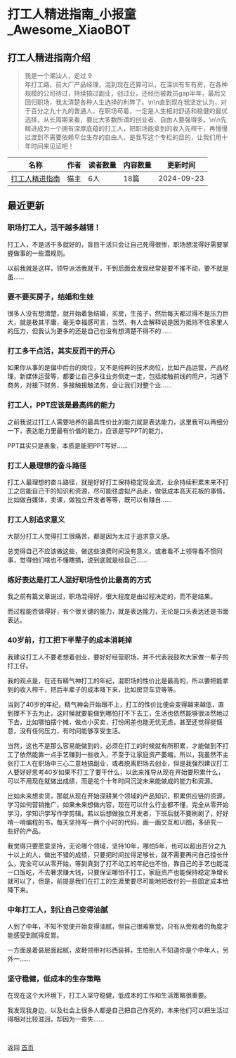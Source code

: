 # 打工人精进指南_小报童_Awesome_XiaoBOT

## 打工人精进指南介绍
> 我是一个潮汕人，走过 9  
年打工路，前大厂产品经理，混到现在还算可以，在深圳有车有房，在各种规模的公司待过，持续搞过副业，创过业，还经历被裁员gap半年，最后又回归职场，我太清楚各种人生选择的利弊了。\n\n直到现在我坚定认为，对于百分之九十九的普通人，在职场苟着，一定是人生相对舒适和稳健的最优选择，从长周期来看，要比大多数所谓的创业者、自由人要强得多。\n\n先精进成为一个拥有深厚底蕴的打工人，把职场能拿到的收入先榨干，再慢慢过渡到不需要依赖平台生存的自由人，是我写这个专栏的目的，让我们用十年时间来见证吧！  
  


|名称|作者|读者数量|内容数量|更新时间|
|---|---|---|---|---|
|[打工人精进指南](https://xiaobot.net/p/mdcpsxj?refer=0b133df9-27dc-423b-8101-639049001c13)|猫主|6人|18篇|2024-09-23|

## 最近更新
### 职场打工人，活干越多越错！

打工人，不是活干多就好的，盲目干活只会让自己死得很惨，职场想混得好需要掌握做事的一些潜规则。

以前我就是这样，领导派活我就干，干到后面会发现经常是要不推不动，要不就是虽......

### 要不要买房子，结婚和生娃

很多人没有想清楚，就开始着急结婚，买房，生孩子，然后每天都过得不是压力巨大，就是极其平庸，毫无幸福感可言，当然，有人会解释说是因为抵挡不住家里人的压力，但我认为更多的还是自己也没有想清楚不得不的......

### 打工多干点活，其实反而干的开心

如果你从事的是偏中后台的岗位，又不是纯粹的技术岗位，比如产品运营，产品经理，新媒体运营等，都要让自己多往业务侧走一走，包括接触前线的用户，沟通下商务，对接下财务，多接触接触法务，会让我们对整个业......

### 打工人，PPT应该是最高纬的能力

之前我说过打工人需要培养的最具性价比的能力就是表达能力，这里我可以再细分一下，表达能力里最有价值的能力，应该是写PPT的能力。

PPT其实只是表象，本质是能把PPT写好......

### 打工人最理想的奋斗路径

打工人最理想的奋斗路径，就是好好打工保持稳定现金流，业余持续积累未来不打工之后能自己干的知识和资源，尽可能往虚拟产品走，做低成本高天花板的事情，比如做自媒体，卖课，做独立开发者等等，既可以有赚自......

### 打工人别追求意义

大部分打工人觉得打工很痛苦，都是因为太过于追求意义感。

总觉得自己不应该做这些，做这些浪费时间没有意义，或者看不上领导看不惯同事，觉得他们啥也不懂瞎搞，说到底就是给自己......

### 练好表达是打工人混好职场性价比最高的方式

我之前有篇文章说过，职场混得好，很大程度是由过程决定的，而不是结果。

而过程能否做得好，有个很关键的能力，就是表达能力，无论是口头表达还是书面表达。

### 40岁前，打工把下半辈子的成本消耗掉

我建议打工人不要老想着创业，要好好经营职场，并不代表我鼓吹大家做一辈子的打工仔。

我的观点是，在还有精气神打工的年纪，混职场的性价比是最高的，所以要把能拿到的收入榨干，把后半辈子的成本降下来，比如房贷车贷等等。

当到了40岁的年纪，精气神会开始跟不上，打工的性价比便会变得越来越低，直到撑不下去为止，这时候就要能做到哪怕打不下去工，生活也依然能够很淡然地过下去，比如哪怕摆个摊，做点小买卖，打份闲差也能无忧无虑，甚至还觉得挺惬意，没有任何压力，有时间能够享受生活。

当然，这也不是那么容易能做到的，必须在打工的时候就有所积累，才能做到不打工了依然能靠一点手艺赚到一些收入，不至于让家庭资产萎缩，所以，我虽然不主张打工人在职场中三心二意地搞副业，或者脱离职场去创业，但是我强烈建议打工人要好好思考40岁如果不打工了要干什么，以此来推导从现在开始要积累什么，可以不用现在就做出成绩，而是花个十年时间沉淀未来能做成的能力和资源。

比如未来想卖货，那就从现在开始深耕某个领域的产品知识，积累供应链的资源，学习如何营销推广，如果未来想做内容，现在可以什么行业都不懂，完全从零开始学习，学知识学写作学剪辑，若以后想做独立开发者，下班后就不要刷剧了，好好啃一啃编程的书，每天坚持写一两个小时的代码，画一画交互和UI图，多研究一些好的产品。

我觉得只要愿意坚持，无论哪个领域，坚持10年，哪怕5年，也可以超出百分之九十以上的人，做出不错的成绩，只要把时间拉得足够长，就不需要再问自己擅长什么，完全可以从零开始，等到真到了打不动工的年纪也不怕，靠自己的手艺也能混一口饭吃，不去奢求赚大钱，只要保证哪怕不打工，家庭资产也能保持稳定净增长就可以了，但是，前提是我们在打工的生涯里要尽可能地把改付的一些固定成本给降下来。

### 中年打工人，别让自己变得油腻

人到了中年，不知不觉便开始变得油腻，但自己很难察觉，只有从旁观者的角度才能感受到腻得反胃。

一方面是着装层面起腻，皮鞋领带衬衫西装裤，生怕别人不知道你是个中年人，另外一......

### 坚守稳健，低成本的生存策略

在现在这个大环境下，打工人坚守稳健，低成本的工作和生活策略很重要。

我发现我身边，以及社会上很多人都是自己把自己作死的，本来他们可以把生活过得相对比较滋润，却因为一些失......


<a href="https://github.com/Reno9527/awesome-xiaobot" style="color: white; text-decoration: none;">awesome-xiaobot</a>

返回 [首页](../README.md)
